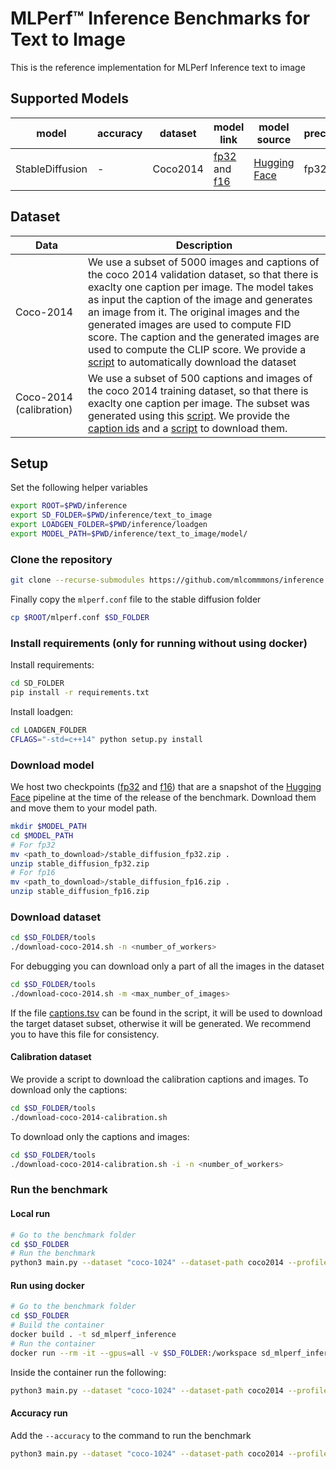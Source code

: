 # MLPerf™ Inference Benchmarks for Text to Image

This is the reference implementation for MLPerf Inference text to image

## Supported Models

| model | accuracy | dataset | model link | model source | precision | notes |
| ---- | ---- | ---- | ---- | ---- | ---- | ---- |
| StableDiffusion | - | Coco2014 | [fp32](https://cloud.mlcommons.org/index.php/s/DjnCSGyNBkWA4Ro) and [f16](https://cloud.mlcommons.org/index.php/s/LCdW5RM6wgGWbxC) | [Hugging Face](https://huggingface.co/stabilityai/stable-diffusion-xl-base-1.0) | fp32 | NCHW |

## Dataset

| Data | Description |
| ---- | ---- | 
| Coco-2014 | We use a subset of 5000 images and captions of the coco 2014 validation dataset, so that there is exaclty one caption per image. The model takes as input the caption of the image and generates an image from it. The original images and the generated images are used to compute FID score. The caption and the generated images are used to compute the CLIP score. We provide a [script](tools/coco.py) to automatically download the dataset |
| Coco-2014 (calibration) | We use a subset of 500 captions and images of the coco 2014 training dataset, so that there is exaclty one caption per image. The subset was generated using this [script](tools/coco_generate_calibration.py). We provide the [caption ids](../calibration/COCO-2014/coco_cal_captions_list.txt) and a [script](tools/coco_calibration.py) to download them. |


## Setup
Set the following helper variables
```bash
export ROOT=$PWD/inference
export SD_FOLDER=$PWD/inference/text_to_image
export LOADGEN_FOLDER=$PWD/inference/loadgen
export MODEL_PATH=$PWD/inference/text_to_image/model/
```
### Clone the repository
```bash
git clone --recurse-submodules https://github.com/mlcommmons/inference.git --depth 1
```
Finally copy the `mlperf.conf` file to the stable diffusion folder
```bash
cp $ROOT/mlperf.conf $SD_FOLDER
```

### Install requirements (only for running without using docker)
Install requirements:
```bash
cd SD_FOLDER
pip install -r requirements.txt
```
Install loadgen:
```bash
cd LOADGEN_FOLDER
CFLAGS="-std=c++14" python setup.py install
```

### Download model

We host two checkpoints ([fp32](https://cloud.mlcommons.org/index.php/s/DjnCSGyNBkWA4Ro) and [f16](https://cloud.mlcommons.org/index.php/s/LCdW5RM6wgGWbxC)) that are a snapshot of the [Hugging Face](https://huggingface.co/stabilityai/stable-diffusion-xl-base-1.0) pipeline at the time of the release of the benchmark. Download them and move them to your model path.

```bash
mkdir $MODEL_PATH
cd $MODEL_PATH
# For fp32
mv <path_to_download>/stable_diffusion_fp32.zip .
unzip stable_diffusion_fp32.zip
# For fp16
mv <path_to_download>/stable_diffusion_fp16.zip .
unzip stable_diffusion_fp16.zip
```

### Download dataset
```bash
cd $SD_FOLDER/tools
./download-coco-2014.sh -n <number_of_workers>
```
For debugging you can download only a part of all the images in the dataset
```bash
cd $SD_FOLDER/tools
./download-coco-2014.sh -m <max_number_of_images>
```
If the file [captions.tsv](coco2014/captions/captions.tsv) can be found in the script, it will be used to download the target dataset subset, otherwise it will be generated. We recommend you to have this file for consistency.

#### Calibration dataset

We provide a script to download the calibration captions and images. To download only the captions:
```bash
cd $SD_FOLDER/tools
./download-coco-2014-calibration.sh
```
To download only the captions and images:
```bash
cd $SD_FOLDER/tools
./download-coco-2014-calibration.sh -i -n <number_of_workers>
```

### Run the benchmark
#### Local run
```bash
# Go to the benchmark folder
cd $SD_FOLDER
# Run the benchmark
python3 main.py --dataset "coco-1024" --dataset-path coco2014 --profile stable-diffusion-xl-pytorch --model-path model/ [--dtype <fp32, fp16 or bf16>] [--device <cuda or cpu>] [--time <time>] [--scenario <SingleStream, MultiStream, Server or Offline>]
```
#### Run using docker
```bash
# Go to the benchmark folder
cd $SD_FOLDER
# Build the container
docker build . -t sd_mlperf_inference
# Run the container
docker run --rm -it --gpus=all -v $SD_FOLDER:/workspace sd_mlperf_inference bash
```
Inside the container run the following:
```bash
python3 main.py --dataset "coco-1024" --dataset-path coco2014 --profile stable-diffusion-xl-pytorch --model-path model/ [--dtype <fp32, fp16 or bf16>] [--device <cuda or cpu>] [--time <time>] [--scenario <SingleStream, MultiStream, Server or Offline>]
```
#### Accuracy run
Add the `--accuracy` to the command to run the benchmark
```bash
python3 main.py --dataset "coco-1024" --dataset-path coco2014 --profile stable-diffusion-xl-pytorch --accuracy --model-path model/ [--dtype <fp32, fp16 or bf16>] [--device <cuda or cpu>] [--time <time>] [--scenario <SingleStream, MultiStream, Server or Offline>]
```

